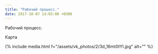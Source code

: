 ```yaml
---
title: "Рабочий процесс."
date: 2017-10-07 14:03:00 +0300
---
```


Рабочий процесс.

Карта

{% include media.html f="/assets/vk_photos/2/3d_16mt0tYI.jpg" alt="" %}
